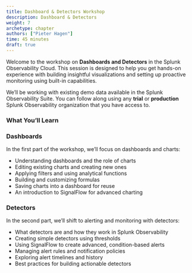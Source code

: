 ```yaml
---
title: Dashboard & Detectors Workshop
description: Dashboard & Detectors
weight: 7
archetype: chapter
authors: ["Pieter Hagen"]
time: 45 minutes
draft: true
---
```

Welcome to the workshop on **Dashboards and Detectors** in the Splunk Observability Cloud. This session is designed to help you get hands-on experience with building insightful visualizations and setting up proactive monitoring using built-in capabilities.

We’ll be working with existing demo data available in the Splunk Observability Suite. You can follow along using any **trial** or **production** Splunk Observability organization that you have access to.

### What You’ll Learn

### Dashboards

In the first part of the workshop, we’ll focus on dashboards and charts:

* Understanding dashboards and the role of charts
* Editing existing charts and creating new ones
* Applying filters and using analytical functions
* Building and customizing formulas
* Saving charts into a dashboard for reuse
* An introduction to SignalFlow for advanced charting

### Detectors

In the second part, we’ll shift to alerting and monitoring with detectors:

* What detectors are and how they work in Splunk Observability
* Creating simple detectors using thresholds
* Using SignalFlow to create advanced, condition-based alerts
* Managing alert rules and notification policies
* Exploring alert timelines and history
* Best practices for building actionable detectors

<!-- {{% children containerstyle="ul" depth="1" description="true" %}} -->

